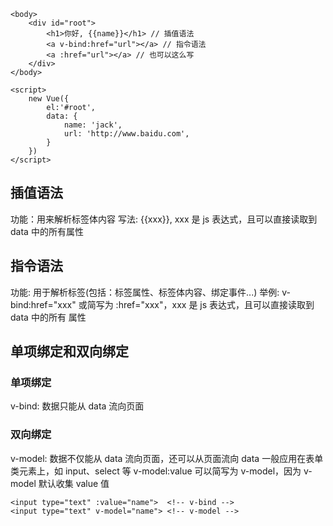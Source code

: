 ```vue
<body>
	<div id="root">
		<h1>你好, {{name}}</h1> // 插值语法
		<a v-bind:href="url"></a> // 指令语法
		<a :href="url"></a> // 也可以这么写
	</div>
</body>

<script>
	new Vue({
		el:'#root',
		data: {
			name: 'jack',
			url: 'http://www.baidu.com',
		}
	})
</script>
```
## 插值语法
功能：用来解析标签体内容
写法: {{xxx}}, xxx 是 js 表达式，且可以直接读取到 data 中的所有属性
## 指令语法
功能: 用于解析标签(包括：标签属性、标签体内容、绑定事件...)
举例: v-bind:href="xxx" 或简写为 :href="xxx"，xxx 是 js 表达式，且可以直接读取到 data 中的所有          属性

## 单项绑定和双向绑定
### 单项绑定
v-bind: 数据只能从 data 流向页面
### 双向绑定
v-model: 数据不仅能从 data 流向页面，还可以从页面流向 data
一般应用在表单类元素上，如 input、select 等
v-model:value 可以简写为 v-model，因为 v-model 默认收集 value 值
```vue
<input type="text" :value="name">  <!-- v-bind -->
<input type="text" v-model="name"> <!-- v-model -->
```


